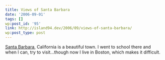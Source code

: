 ```yaml
---
title: Views of Santa Barbara
date: '2006-09-01'
tags: []
wp:post_id: '95'
link: http://island94.dev/2006/09/views-of-santa-barbara/
wp:post_type: post
---
```


[Santa Barbara](http://en.wikipedia.org/wiki/Santa_Barbara%2C_California), California is a beautiful town. I went to school there and when I can, try to visit...though now I live in Boston, which makes it difficult.